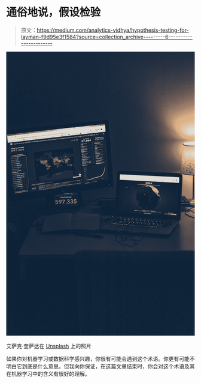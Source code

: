 # 通俗地说，假设检验

> 原文：<https://medium.com/analytics-vidhya/hypothesis-testing-for-layman-f9d95e3f1584?source=collection_archive---------6----------------------->

![](img/5e86144697710c4663b7f82d5790be44.png)

艾萨克·奎萨达在 [Unsplash](https://unsplash.com?utm_source=medium&utm_medium=referral) 上的照片

如果你对机器学习或数据科学感兴趣，你很有可能会遇到这个术语。你更有可能不明白它到底是什么意思。但我向你保证，在这篇文章结束时，你会对这个术语及其在机器学习中的含义有很好的理解。